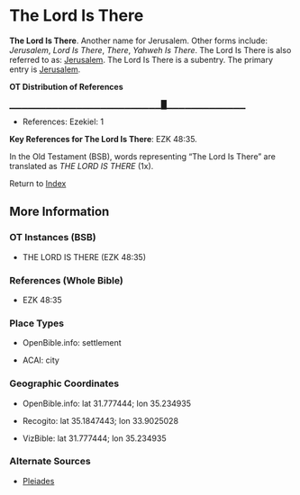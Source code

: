# The Lord Is There
**The Lord Is There**. 
Another name for Jerusalem. 
Other forms include: 
*Jerusalem*, *Lord Is There*, *There*, *Yahweh Is There*. 
The Lord Is There is also referred to as: 
[Jerusalem](Jerusalem.md). 
The Lord Is There is a subentry. The primary entry is 
[Jerusalem](Jerusalem.md). 


**OT Distribution of References**

▁▁▁▁▁▁▁▁▁▁▁▁▁▁▁▁▁▁▁▁▁▁▁▁▁█▁▁▁▁▁▁▁▁▁▁▁▁▁
* References: Ezekiel: 1



**Key References for The Lord Is There**: 
EZK 48:35. 


In the Old Testament (BSB), words representing “The Lord Is There” are translated as 
*THE LORD IS THERE* (1x). 




Return to [Index](00-Index.md)

## More Information

### OT Instances (BSB)

* THE LORD IS THERE (EZK 48:35)



### References (Whole Bible)

* EZK 48:35


### Place Types

* OpenBible.info: settlement

* ACAI: city



### Geographic Coordinates

* OpenBible.info: lat 31.777444; lon 35.234935

* Recogito: lat 35.1847443; lon 33.9025028

* VizBible: lat 31.777444; lon 35.234935



### Alternate Sources

* [Pleiades](http://pleiades.stoa.org/places/192519947)



